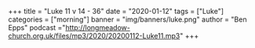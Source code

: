 +++
title = "Luke 11 v 14 - 36"
date = "2020-01-12"
tags = ["Luke"]
categories = ["morning"]
banner = "img/banners/luke.png"
author = "Ben Epps"
podcast ="http://longmeadow-church.org.uk/files/mp3/2020/20200112-Luke11.mp3"
+++
